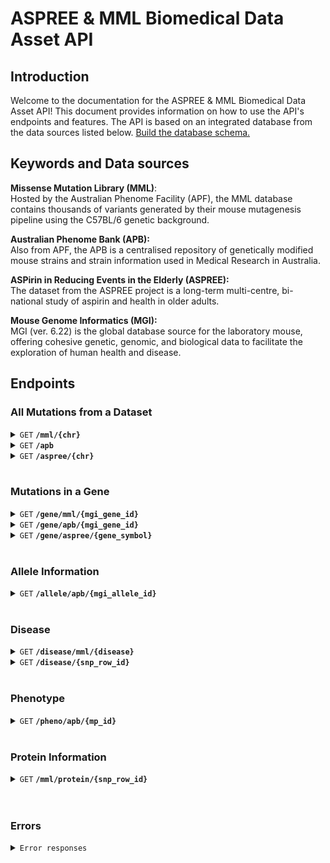# ASPREE & MML Biomedical Data Asset API

## Introduction

Welcome to the documentation for the ASPREE & MML Biomedical Data Asset API! This document provides information on how to use the API's endpoints and features. The API is based on an integrated database from the data sources listed below. [Build the database schema.](/bin/README.md)

## Keywords and Data sources

**Missense Mutation Library (MML)**: <br/>
Hosted by the Australian Phenome Facility (APF), the MML database contains thousands of variants generated by their mouse mutagenesis pipeline using the C57BL/6 genetic background.

**Australian Phenome Bank (APB):** <br/>
Also from APF, the APB is a centralised repository of genetically modified mouse strains and strain information used in Medical Research in Australia.

**ASPirin in Reducing Events in the Elderly (ASPREE):** <br/>
The dataset from the ASPREE project is a long-term multi-centre, bi-national study of aspirin and health in older adults.

**Mouse Genome Informatics (MGI):**<br/>
MGI (ver. 6.22) is the global database source for the laboratory mouse, offering cohesive genetic, genomic, and biological data to facilitate the exploration of human health and disease.

## Endpoints

### All Mutations from a Dataset

<details>
 <summary><code>GET</code> <code><b>/mml/{chr}</b></code></summary>
 <br />

Retrieve SNP information for a chromosome from the MML.

##### Parameters

> | name      |  type     | data type               | description                                                           |
> |-----------|-----------|-------------------------|-----------------------------------------------------------------------|
> | `chr`     |  required | string   | Chromosome number  |

##### Responses

> | http code     | content-type                      | response                                                            |
> |---------------|-----------------------------------|---------------------------------------------------------------------|
> | `200`         | `application/json`        | `Success`                                |
<br />

#### Example: 
##### Request

```http
GET /mml/19
```

##### Response

```json
{
  0 {	
    "marker_symbol": "Zdhhc16"
    "chr": "19"
    "coord": 41937822
    "aa_change": "V->G"
    "ref_base": "T"
    "var_base": "G"
    "backgrounds": "C57BL/6j"
    "mgi_accession_id": "MGI:1921418"
    "snp_class": "HETEROZYGOUS"
    "vep_sift_prediction": "deleterious"
    "marker_type": "Gene"
    "strand": "+"
  }
  ...
}
```

</details>

<details>
 <summary><code>GET</code> <code><b>/apb</b></code></summary>
 <br />

Retrieve information for all alleles from the APB

##### Responses

> | http code     | content-type                      | response                                                            |
> |---------------|-----------------------------------|---------------------------------------------------------------------|
> | `200`         | `application/json`        | `Success`                                |
<br />

##### Example Request

```http
GET /apb
```

#### Response

```json
{
  ...
  1 {	
    "allele_symbol": "Ebf1<Serv>"
    "allele_name": "early B-cell factor 1; Servalan"
    "mgi_allele_accession_id": "MGI:5007783"
    "affected_gene_symbol": "Ebf1"
    "mgi_gene_accession_id": "MGI:95275"
    "chromosome": "11"
    "mut_seq_format": "EXON"
    "genetic_variant_name": "C57BL/6JAnu-Ebf1<serv>/2AnuApb"
    "strain_id": 4525
    "genetic_alteration": "Spontaneous mutation in …duplication of exon 11."
    "synonyms": "O/E-1, Olf-1, Olf1"
  }
  ...
}
```

</details>

<details>
 <summary><code>GET</code> <code><b>/aspree/{chr}</b></code></summary>
 <br />

Retrieve mutation data for a chromosome from ASPREE

##### Parameters

> | name      |  type     | data type               | description                                                           |
> |-----------|-----------|-------------------------|-----------------------------------------------------------------------|
> | `chr`     |  required | string   | Chromosome number  |

##### Responses

> | http code     | content-type                      | response                                                            |
> |---------------|-----------------------------------|---------------------------------------------------------------------|
> | `200`         | `application/json`        | `Success`                                |

<br />

##### Example Request

```http
GET /aspree/X
```

#### Response

```json
{
  0 {
    "chromosome": "X"
    "coordinate": "200860"
    "symbol": "PLCXD1"
    "feature": "NM_001370370.1"
    "allele": "C"
    "given_ref": "T"
    "strand": "1"
    "impact": "LOW"
    "consequence": "synonymous_variant"
    "canonical": "-"
    "polyphen": "-"
    "sift": "-"
    "amino_acids": "G"
    "existing_variation": "rs9785927"
    "ensp": "NP_001357299.1"
    }
  ...
}
```

</details>
<br />

### Mutations in a Gene

<details>
 <summary><code>GET</code> <code><b>/gene/mml/{mgi_gene_id}</b></code></summary>
 <br />

Get a list of mutations from a gene with the MGI gene ID from the MML.

##### Parameters

> | name      |  type     | data type               | description                                                           |
> |-----------|-----------|-------------------------|-----------------------------------------------------------------------|
> | `mgi_gene_id`     |  required | string   | Gene ID from MGI  |

##### Responses

> | http code     | content-type                      | response                                                            |
> |---------------|-----------------------------------|---------------------------------------------------------------------|
> | `200`         | `application/json`        | `Success`                                |

<br />

##### Example Request

```http
GET /gene/mml/MGI:107711
```

#### Response

```json
{
  0	{
    "chr": "17"
    "coord": 33593003
    "aa_change": "R->H"
    "ref_base": "G"
    "var_base": "A"
    "backgrounds": "Balb/C,C57BL/6"
    "mgi_accession_id": "MGI:107711"
    "snp_row_id": 1121364
    "snp_class": "HETEROZYGOUS"
    "vep_sift_prediction": "deleterious"
    "marker_type": "Gene"
    "strand": "+"
    "start_coord": "33555719"
    "end_coord": "33607764"
  }
  ...
}
```

</details>

<details>
 <summary><code>GET</code> <code><b>/gene/apb/{mgi_gene_id}</b></code></summary>
 <br />

Retrieve all mutations (alleles) from the APB in a gene with the MGI gene ID.

##### Parameters

> | name      |  type     | data type               | description                                                           |
> |-----------|-----------|-------------------------|-----------------------------------------------------------------------|
> | `mgi_gene_id`     |  required | string   | Gene ID from MGI  |

##### Responses

> | http code     | content-type                      | response                                                            |
> |---------------|-----------------------------------|---------------------------------------------------------------------|
> | `200`         | `application/json`        | `Success`                                |

<br />

##### Example Request

```http
GET /gene/apb/MGI:95275
```

#### Response

```json
{
  0 {
    "transcript_name": "Ebf1-001"
    "nuc_seq_from": null
    "nuc_seq_to": null
    "mut_seq_format": "EXON"
    "creation_date": "2009-02-26T13:00:00.000Z"
    "genetic_variant_name": "C57BL/6JAnu-Ebf1<serv>/2AnuApb"
    "phenotype_homozygous_state": "Low B cell numbers in peripheral blood."
    "genetic_background_currently_maintained": "C57BL/6JAnu"
    "allele_symbol": "Ebf1<Serv>"
    "allele_name": "Servalan"
    "mgi_allele_accession_id": "MGI:5007783"
    "chromosome": "11"
    "allele_type": "Spontaneous"
    "marker_symbol": "Ebf1"
    "marker_name": "early B cell factor 1"
  }
  ...
}
```

</details>

<details>
 <summary><code>GET</code> <code><b>/gene/aspree/{gene_symbol}</b></code></summary>
 <br />

Retrieve gene information with the gene name from ASPREE.

##### Parameters

> | name      |  type     | data type               | description                                                           |
> |-----------|-----------|-------------------------|-----------------------------------------------------------------------|
> | `gene_symbol`     |  required | string   | Symbol of the gene name  |

##### Responses

> | http code     | content-type                      | response                                                            |
> |---------------|-----------------------------------|---------------------------------------------------------------------|
> | `200`         | `application/json`        | `Success`                                |
<br />

##### Example Request

```http
GET /gene/aspree/OR4F5
```

#### Response

```json
{
  0 {
    "symbol": "OR4F5"
    "feature": "NM_001005484.2"
    "allele": "C"
    "given_ref": "T"
    "location": "1:69063"
    "strand": "1"
    "impact": "LOW"
    "consequence": "synonymous_variant"
    "canonical": "YES"
    "polyphen": "-"
    "sift": "-"
    "amino_acids": "N"
    "existing_variation": "rs1260343719"
    "ensp": "NP_001005484.2"
  }
  ...
}
```

</details>
<br />

### Allele Information

<details>
 <summary><code>GET</code> <code><b>/allele/apb/{mgi_allele_id}</b></code></summary>
 <br />

Retrieve allele information from a gene with the MGI allele ID from the APB.

##### Parameters

> | name      |  type     | data type               | description                                                           |
> |-----------|-----------|-------------------------|-----------------------------------------------------------------------|
> | `mgi_allele_id`     |  required | string   | Allele ID from MGI |

##### Responses

> | http code     | content-type                      | response                                                            |
> |---------------|-----------------------------------|---------------------------------------------------------------------|
> | `200`         | `application/json`        | `Success`                                |
<br />

##### Example Request

```http
GET /allele/apb/MGI:5007783
```

#### Response

```json
{
  0 {
  "transcript_name": "Ebf1-001"
  "nuc_seq_from": null
  "nuc_seq_to": null
  "aa_from": null
  "aa_to": null
  "mut_seq_format": "EXON"
  "genomic_position": null
  "exon_number": null
  "cds_position": null
  "strain_id": 4525
  "creation_date": "2009-02-26T13:00:00.000Z"
  "genetic_variant_name": "C57BL/6JAnu-Ebf1<serv>/2AnuApb"
  "phenotype_homozygous_state": "Low B cell numbers in peripheral blood."
  "genetic_background_currently_maintained": "C57BL/6JAnu"
  "mgi_allele_accession_id": "MGI:5007783"
  "chromosome": "11"
  "allele_symbol": "Ebf1<Serv>"
  "allele_name": "Servalan"
  "allele_type": "Spontaneous"
  "marker_symbol": "Ebf1"
  "marker_name": "early B cell factor 1"
  "mgi_marker_accession_id": "MGI:95275"
  }
  ...
}
```

</details>
<br />

### Disease

<details>
 <summary><code>GET</code> <code><b>/disease/mml/{disease}</b></code></summary>
 <br />

Retrieve MML SNPs for a disease using the disease name from the MML.

##### Parameters

> | name      |  type     | data type               | description                                                           |
> |-----------|-----------|-------------------------|-----------------------------------------------------------------------|
> | `disease`     |  required | string   | Disease name, separated by '-' |

##### Responses

> | http code     | content-type                      | response                                                            |
> |---------------|-----------------------------------|---------------------------------------------------------------------|
> | `200`         | `application/json`        | `Success`                                |
<br />

##### Example Request

```http
GET /disease/mml/cystic-fibrosis
```

#### Response

```json
{ 
  0 {
    "gene_name": "CFTR"
    "chr": "6"
    "coord": 18171476
    "aa_change": "A->S"
    "ref_base": "G"
    "var_base": "T"
    "mgi_accession_id": "MGI:88388"
    } 
  1 {
    "gene_name": "CFTR"
    "chr": "6"
    "coord": 18218430
    "aa_change": null
    "ref_base": "T"
    "var_base": "C"
    "mgi_accession_id": "MGI:88388"
    }
  ...
}
```

</details>

<details>
 <summary><code>GET</code> <code><b>/disease/{snp_row_id}</b></code></summary>
 <br />

Retrieve diseases associated with the SNP from the SNP row ID from the MML database

##### Parameters

> | name      |  type     | data type               | description                                                           |
> |-----------|-----------|-------------------------|-----------------------------------------------------------------------|
> | `row_id`     |  required | int | SNP ID from MML database |

##### Responses

> | http code     | content-type                      | response                                                            |
> |---------------|-----------------------------------|---------------------------------------------------------------------|
> | `200`         | `application/json`        | `Success`                                |
<br />

##### Example Request

```http
GET /disease/5173842
```

#### Response

```json
{
  0 {
  "snp_row_id": 5173842
  "name": "Hypoplastic tibiae - postaxial polydactyly"
    } 
  1 {
  "snp_row_id": 5173842
  "name": "Syndactyly type 4"
    }
  ...
}
```

</details>
<br />

### Phenotype

<details>
 <summary><code>GET</code> <code><b>/pheno/apb/{mp_id}</b></code></summary>
 <br />

Retrieve APB alleles associated to the phenotype, with the mammalian phenotype (MP) ID

##### Parameters

> | name      |  type     | data type               | description                                                           |
> |-----------|-----------|-------------------------|-----------------------------------------------------------------------|
> | `mp_id`     |  required | string   | High level mammalian phenotype ID |

##### Responses

> | http code     | content-type                      | response                                                            |
> |---------------|-----------------------------------|---------------------------------------------------------------------|
> | `200`         | `application/json`        | `Success`                                |
<br />

#### Example:
##### Request

```http
GET /pheno/apb/MP:0005391
```

#### Response

```json
{
  0 {
  "transcript_name": null
  "aa_from": null
  "aa_to": null
  "exon_number": null
  "nuc_seq_from": null
  "nuc_seq_to": null
  "cds_position": null
  "genomic_position": null
  "mut_seq_format": "EXON"
  "creation_date": "2009-04-07T14:00:00.000Z"
  "genetic_variant_name": "129-Shh<tm1Chg>/AnuApb"
  "phenotype_homozygous_state": "Perinatal Lethality, mos…-layered optic cups\r\n"
  "genetic_background_currently_maintained": "129SvEv"
  "chromosome": "5"
  "mgi_allele_accession_id": "MGI:1857796"
  "allele_name": "targeted mutation 1, Chin Chiang"
  "allele_type": "Targeted"
  "allele_symbol": "Shh<tm1Chg>"
  "mgi_marker_accession_id": "MGI:98297"
  "high_level_mammalian_phenotype_id": "MP:0002873,MP:0003631,MP…1,MP:0005394,MP:0010768"
  "marker_symbol": "Shh"
  }
  ...
}
```
</details>

<br />

### Protein Information

<details>
 <summary><code>GET</code> <code><b>/mml/protein/{snp_row_id}</b></code></summary>
 <br />

Retrieve protein information associated with a SNP from MML based on the SNP row ID.

##### Parameters

> | name      |  type     | data type               | description                                                           |
> |-----------|-----------|-------------------------|-----------------------------------------------------------------------|
> | `snp_row_id`     |  required | int   | ID for a SNP from the MML database |

##### Responses

> | http code     | content-type                      | response                                                            |
> |---------------|-----------------------------------|---------------------------------------------------------------------|
> | `200`         | `application/json`        | `Success`                                |
<br />

#### Example:
##### Request

```http
GET /mml/protein/757000
```

#### Response

```json
{
  0 {
    "description": "ARM-type_fold"
    "ensembl_id": "SSF48371"
    "interpro_id": "IPR016024"
  }
  ...
}
```

</details>

<br />
<br />

### Errors

<details>
 <summary><code>Error responses</code></summary>
 <br />

 ##### Responses

> | http code     | content-type                      | response                                                            |
> |---------------|-----------------------------------|---------------------------------------------------------------------|
> | `500 - Internal Server Error`         | `application/json`        | `Error processing data`                                |
> | `404 - Page Not Found`         | `application/json`        | `We couldn't find the page you're looking for`                                |
<br />
</details>